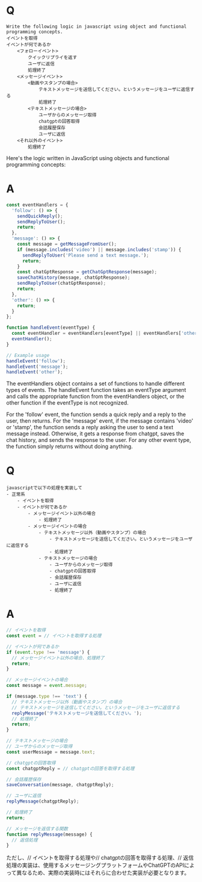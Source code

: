 # Q
```
Write the following logic in javascript using object and functional programming concepts.
イベントを取得
イベントが何であるか
	<フォローイベント>
		クイックリプライを返す
		ユーザに返信
		処理終了
	<メッセージイベント>
		<動画やスタンプの場合>
			テキストメッセージを送信してください。というメッセージをユーザに返信する
			処理終了
		<テキストメッセージの場合>
			ユーザからのメッセージ取得
			chatgptの回答取得
			会話履歴保存
			ユーザに返信
	<それ以外のイベント>
		処理終了
```

Here's the logic written in JavaScript using objects and functional programming concepts:

# A
```js
const eventHandlers = {
  'follow': () => {
    sendQuickReply();
    sendReplyToUser();
    return;
  },
  'message': () => {
    const message = getMessageFromUser();
    if (message.includes('video') || message.includes('stamp')) {
      sendReplyToUser('Please send a text message.');
      return;
    }
    const chatGptResponse = getChatGptResponse(message);
    saveChatHistory(message, chatGptResponse);
    sendReplyToUser(chatGptResponse);
    return;
  },
  'other': () => {
    return;
  }
};

function handleEvent(eventType) {
  const eventHandler = eventHandlers[eventType] || eventHandlers['other'];
  eventHandler();
}

// Example usage
handleEvent('follow');
handleEvent('message');
handleEvent('other');
```
The eventHandlers object contains a set of functions to handle different types of events. The handleEvent function takes an eventType argument and calls the appropriate function from the eventHandlers object, or the other function if the eventType is not recognized.

For the 'follow' event, the function sends a quick reply and a reply to the user, then returns. For the 'message' event, if the message contains 'video' or 'stamp', the function sends a reply asking the user to send a text message instead. Otherwise, it gets a response from chatgpt, saves the chat history, and sends the response to the user. For any other event type, the function simply returns without doing anything.

# Q
```
javascriptで以下の処理を実装して
- 正常系
    - イベントを取得
    - イベントが何であるか
        - メッセージイベント以外の場合
            - 処理終了
        - メッセージイベントの場合
            - テキストメッセージ以外（動画やスタンプ）の場合
                - テキストメッセージを送信してください。というメッセージをユーザに返信する
                - 処理終了
            - テキストメッセージの場合
                - ユーザからのメッセージ取得
                - chatgptの回答取得
                - 会話履歴保存
                - ユーザに返信
                - 処理終了
```

# A
```js
// イベントを取得
const event = // イベントを取得する処理

// イベントが何であるか
if (event.type !== 'message') {
  // メッセージイベント以外の場合、処理終了
  return;
}

// メッセージイベントの場合
const message = event.message;

if (message.type !== 'text') {
  // テキストメッセージ以外（動画やスタンプ）の場合
  // テキストメッセージを送信してください。というメッセージをユーザに返信する
  replyMessage('テキストメッセージを送信してください。');
  // 処理終了
  return;
}

// テキストメッセージの場合
// ユーザからのメッセージ取得
const userMessage = message.text;

// chatgptの回答取得
const chatgptReply = // chatgptの回答を取得する処理

// 会話履歴保存
saveConversation(message, chatgptReply);

// ユーザに返信
replyMessage(chatgptReply);

// 処理終了
return;

// メッセージを返信する関数
function replyMessage(message) {
  // 返信処理
}

```
ただし、// イベントを取得する処理や// chatgptの回答を取得する処理、// 返信処理の実装は、使用するメッセージングプラットフォームやChatGPTのAPIによって異なるため、実際の実装時にはそれらに合わせた実装が必要となります。
